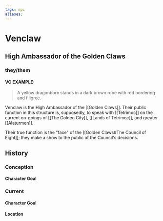 ```yaml
---
tags: npc
aliases:
---
```

# Venclaw
## High Ambassador of the Golden Claws
### they/them
#### VO EXAMPLE:

> A yellow dragonborn stands in a dark brown robe with red bordering and filigree.

Venclaw is the High Ambassador of the [[Golden Claws]]. Their public function in this structure is, supposedly, to speak with [[Tetrimoc]] on the current on-goings of [[The Golden City]], [[Lands of Tetrimoc]], and greater [[Alaturmen]]. 

Their true function is the "face" of the [[Golden Claws#The Council of Eight]]; they make a show to the public of the Council's decisions.
## History
### Conception
#### Character Goal
### Current
#### Character Goal
#### Location